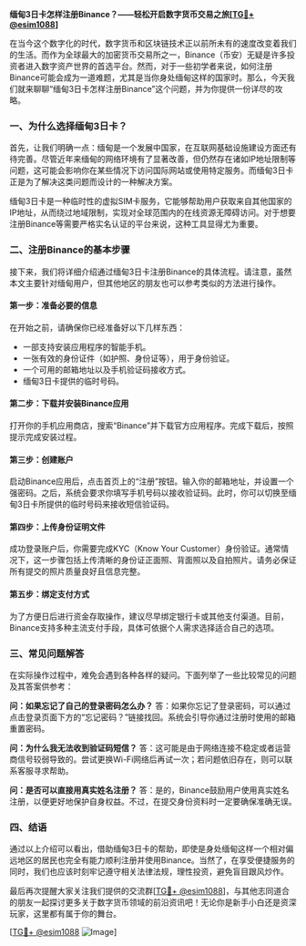 **缅甸3日卡怎样注册Binance？——轻松开启数字货币交易之旅[[TG💪+ @esim1088](https://t.me/s/esim1088)]**

在当今这个数字化的时代，数字货币和区块链技术正以前所未有的速度改变着我们的生活。而作为全球最大的加密货币交易所之一，Binance（币安）无疑是许多投资者进入数字资产世界的首选平台。然而，对于一些初学者来说，如何注册Binance可能会成为一道难题，尤其是当你身处缅甸这样的国家时。那么，今天我们就来聊聊“缅甸3日卡怎样注册Binance”这个问题，并为你提供一份详尽的攻略。

### **一、为什么选择缅甸3日卡？**

首先，让我们明确一点：缅甸是一个发展中国家，在互联网基础设施建设方面还有待完善。尽管近年来缅甸的网络环境有了显著改善，但仍然存在诸如IP地址限制等问题，这可能会影响你在某些情况下访问国际网站或使用特定服务。而缅甸3日卡正是为了解决这类问题而设计的一种解决方案。

缅甸3日卡是一种临时性的虚拟SIM卡服务，它能够帮助用户获取来自其他国家的IP地址，从而绕过地域限制，实现对全球范围内的在线资源无障碍访问。对于想要注册Binance等需要严格实名认证的平台来说，这种工具显得尤为重要。

### **二、注册Binance的基本步骤**

接下来，我们将详细介绍通过缅甸3日卡注册Binance的具体流程。请注意，虽然本文主要针对缅甸用户，但其他地区的朋友也可以参考类似的方法进行操作。

#### **第一步：准备必要的信息**
在开始之前，请确保你已经准备好以下几样东西：
- 一部支持安装应用程序的智能手机。
- 一张有效的身份证件（如护照、身份证等），用于身份验证。
- 一个可用的邮箱地址以及手机验证码接收方式。
- 缅甸3日卡提供的临时号码。

#### **第二步：下载并安装Binance应用**
打开你的手机应用商店，搜索“Binance”并下载官方应用程序。完成下载后，按照提示完成安装过程。

#### **第三步：创建账户**
启动Binance应用后，点击首页上的“注册”按钮。输入你的邮箱地址，并设置一个强密码。之后，系统会要求你填写手机号码以接收验证码。此时，你可以切换至缅甸3日卡所提供的临时号码来接收短信验证码。

#### **第四步：上传身份证明文件**
成功登录账户后，你需要完成KYC（Know Your Customer）身份验证。通常情况下，这一步骤包括上传清晰的身份证正面照、背面照以及自拍照片。请务必保证所有提交的照片质量良好且信息完整。

#### **第五步：绑定支付方式**
为了方便日后进行资金存取操作，建议尽早绑定银行卡或其他支付渠道。目前，Binance支持多种主流支付手段，具体可依据个人需求选择适合自己的选项。

### **三、常见问题解答**

在实际操作过程中，难免会遇到各种各样的疑问。下面列举了一些比较常见的问题及其答案供参考：

**问：如果忘记了自己的登录密码怎么办？**
答：如果你忘记了登录密码，可以通过点击登录页面下方的“忘记密码？”链接找回。系统会引导你通过注册时使用的邮箱重置密码。

**问：为什么我无法收到验证码短信？**
答：这可能是由于网络连接不稳定或者运营商信号较弱导致的。尝试更换Wi-Fi网络后再试一次；若问题依旧存在，则可以联系客服寻求帮助。

**问：是否可以直接用真实姓名注册？**
答：是的，Binance鼓励用户使用真实姓名注册，以便更好地保护自身权益。不过，在提交身份资料时一定要确保准确无误。

### **四、结语**

通过以上介绍可以看出，借助缅甸3日卡的帮助，即使是身处缅甸这样一个相对偏远地区的居民也完全有能力顺利注册并使用Binance。当然了，在享受便捷服务的同时，我们也应该时刻牢记遵守相关法律法规，理性投资，避免盲目跟风炒作。

最后再次提醒大家关注我们提供的交流群[[TG💪+ @esim1088](https://t.me/s/esim1088)]，与其他志同道合的朋友一起探讨更多关于数字货币领域的前沿资讯吧！无论你是新手小白还是资深玩家，这里都有属于你的舞台。

[[TG💪+ @esim1088](https://t.me/s/esim1088) ![Image](https://i.postimg.cc/4NQfJmqS/Snipaste-2025-05-13-00-14-12.png)]